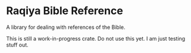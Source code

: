 # Raqiya Bible Reference

A library for dealing with references of the Bible.

This is still a work-in-progress crate. Do not use this yet. I am just testing stuff out.
